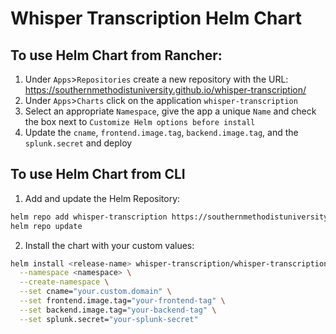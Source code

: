 # Whisper Transcription Helm Chart

## To use Helm Chart from Rancher:

1. Under `Apps`>`Repositories` create a new repository with the URL: https://southernmethodistuniversity.github.io/whisper-transcription/
2. Under `Apps`>`Charts` click on the application `whisper-transcription`
3. Select an appropriate `Namespace`, give the app a unique `Name` and check the box next to `Customize Helm options before install`
4. Update the `cname`, `frontend.image.tag`, `backend.image.tag`, and the `splunk.secret` and deploy

## To use Helm Chart from CLI

1. Add and update the Helm Repository:

```bash
helm repo add whisper-transcription https://southernmethodistuniversity.github.io/whisper-transcription/
helm repo update
```

2. Install the chart with your custom values:

```bash
helm install <release-name> whisper-transcription/whisper-transcription \
  --namespace <namespace> \
  --create-namespace \
  --set cname="your.custom.domain" \
  --set frontend.image.tag="your-frontend-tag" \
  --set backend.image.tag="your-backend-tag" \
  --set splunk.secret="your-splunk-secret"
```
